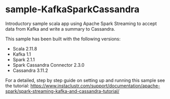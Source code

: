 # sample-KafkaSparkCassandra
Introductory sample scala app using Apache Spark Streaming to accept data from Kafka and write a summary to Cassandra.

This sample has been built with the following versions:
- Scala 2.11.8
- Kafka 1.1
- Spark 2.1.1
- Spark Cassandra Connector 2.3.0
- Cassandra 3.11.2

For a detailed, step by step guide on setting up and running this sample see the tutorial: https://www.instaclustr.com/support/documentation/apache-spark/spark-streaming-kafka-and-cassandra-tutorial/
